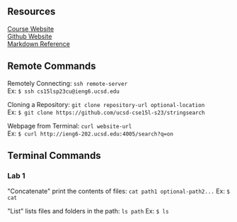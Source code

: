 ## Resources
[Course Website](https://ucsd-cse15l-s23.github.io/)\
[Github Website](https://yourcousinfrog.github.io/cse15l-lab-reports/)\
[Markdown Reference](https://commonmark.org/help/)

## Remote Commands

Remotely Connecting: `ssh remote-server`\
Ex: `$ ssh cs15lsp23cu@ieng6.ucsd.edu`

Cloning a Repository: `git clone repository-url optional-location`\
Ex: `$ git clone https://github.com/ucsd-cse15l-s23/stringsearch`

Webpage from Terminal: `curl website-url`\
Ex: `$ curl http://ieng6-202.ucsd.edu:4005/search?q=on`

## Terminal Commands
### Lab 1
"Concatenate" print the contents of files: `cat path1 optional-path2...`
Ex: `$ cat`

"List" lists files and folders in the path: `ls path`
Ex: `$ ls`

